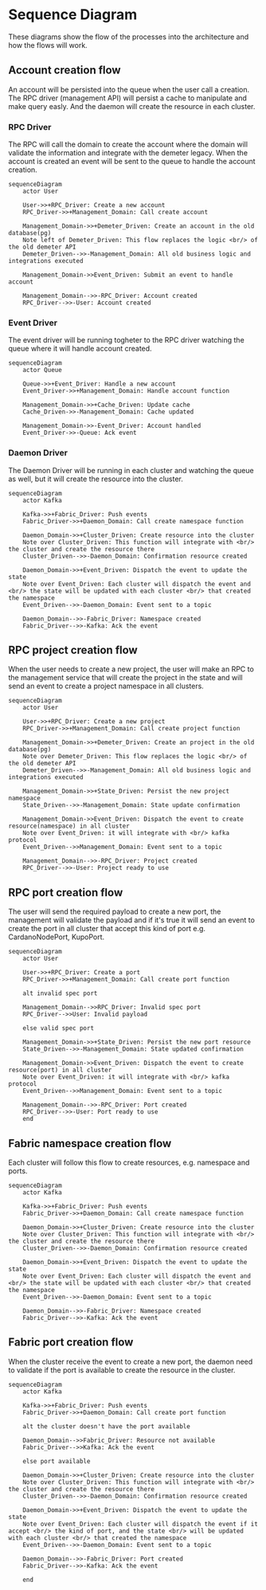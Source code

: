 # Sequence Diagram

These diagrams show the flow of the processes into the architecture and how the flows will work.

## Account creation flow

An account will be persisted into the queue when the user call a creation. The RPC driver (management API) will persist a cache to manipulate and make query easly. And the daemon will create the resource in each cluster.

### RPC Driver

The RPC will call the domain to create the account where the domain will validate the information and integrate with the demeter legacy. When the account is created an event will be sent to the queue to handle the account creation.

```mermaid
sequenceDiagram
    actor User

    User->>+RPC_Driver: Create a new account
    RPC_Driver->>+Management_Domain: Call create account

    Management_Domain->>+Demeter_Driven: Create an account in the old database(pg)
    Note left of Demeter_Driven: This flow replaces the logic <br/> of the old demeter API
    Demeter_Driven-->>-Management_Domain: All old business logic and integrations executed

    Management_Domain->>Event_Driven: Submit an event to handle account

    Management_Domain-->>-RPC_Driver: Account created
    RPC_Driver-->>-User: Account created
```

### Event Driver

The event driver will be running togheter to the RPC driver watching the queue where it will handle account created.

```mermaid
sequenceDiagram
    actor Queue

    Queue->>+Event_Driver: Handle a new account
    Event_Driver->>+Management_Domain: Handle account function

    Management_Domain->>+Cache_Driven: Update cache
    Cache_Driven->>-Management_Domain: Cache updated

    Management_Domain->>-Event_Driver: Account handled
    Event_Driver->>-Queue: Ack event
```

### Daemon Driver

The Daemon Driver will be running in each cluster and watching the queue as well, but it will create the resource into the cluster.

```mermaid
sequenceDiagram
    actor Kafka

    Kafka->>+Fabric_Driver: Push events
    Fabric_Driver->>+Daemon_Domain: Call create namespace function

    Daemon_Domain->>+Cluster_Driven: Create resource into the cluster
    Note over Cluster_Driven: This function will integrate with <br/> the cluster and create the resource there
    Cluster_Driven-->>-Daemon_Domain: Confirmation resource created

    Daemon_Domain->>+Event_Driven: Dispatch the event to update the state
    Note over Event_Driven: Each cluster will dispatch the event and <br/> the state will be updated with each cluster <br/> that created the namespace
    Event_Driven-->>-Daemon_Domain: Event sent to a topic

    Daemon_Domain-->>-Fabric_Driver: Namespace created
    Fabric_Driver-->>-Kafka: Ack the event
```

## RPC project creation flow

When the user needs to create a new project, the user will make an RPC to the management service that will create the project in the state and will send an event to create a project namespace in all clusters.

```mermaid
sequenceDiagram
    actor User

    User->>+RPC_Driver: Create a new project
    RPC_Driver->>+Management_Domain: Call create project function

    Management_Domain->>+Demeter_Driven: Create an project in the old database(pg)
    Note over Demeter_Driven: This flow replaces the logic <br/> of the old demeter API
    Demeter_Driven-->>-Management_Domain: All old business logic and integrations executed

    Management_Domain->>+State_Driven: Persist the new project namespace
    State_Driven-->>-Management_Domain: State update confirmation

    Management_Domain->>Event_Driven: Dispatch the event to create resource(namespace) in all cluster
    Note over Event_Driven: it will integrate with <br/> kafka protocol
    Event_Driven-->>Management_Domain: Event sent to a topic

    Management_Domain-->>-RPC_Driver: Project created
    RPC_Driver-->>-User: Project ready to use

```

## RPC port creation flow

The user will send the required payload to create a new port, the management will validate the payload and if it's true it will send an event to create the port in all cluster that accept this kind of port e.g. CardanoNodePort, KupoPort.

```mermaid
sequenceDiagram
    actor User

    User->>+RPC_Driver: Create a port
    RPC_Driver->>+Management_Domain: Call create port function

    alt invalid spec port

    Management_Domain-->>RPC_Driver: Invalid spec port
    RPC_Driver-->>User: Invalid payload

    else valid spec port

    Management_Domain->>+State_Driven: Persist the new port resource
    State_Driven-->>-Management_Domain: State updated confirmation

    Management_Domain->>Event_Driven: Dispatch the event to create resource(port) in all cluster
    Note over Event_Driven: it will integrate with <br/> kafka protocol
    Event_Driven-->>Management_Domain: Event sent to a topic

    Management_Domain-->>-RPC_Driver: Port created
    RPC_Driver-->>-User: Port ready to use
    end
```

## Fabric namespace creation flow

Each cluster will follow this flow to create resources, e.g. namespace and ports.

```mermaid
sequenceDiagram
    actor Kafka

    Kafka->>+Fabric_Driver: Push events
    Fabric_Driver->>+Daemon_Domain: Call create namespace function

    Daemon_Domain->>+Cluster_Driven: Create resource into the cluster
    Note over Cluster_Driven: This function will integrate with <br/> the cluster and create the resource there
    Cluster_Driven-->>-Daemon_Domain: Confirmation resource created

    Daemon_Domain->>+Event_Driven: Dispatch the event to update the state
    Note over Event_Driven: Each cluster will dispatch the event and <br/> the state will be updated with each cluster <br/> that created the namespace
    Event_Driven-->>-Daemon_Domain: Event sent to a topic

    Daemon_Domain-->>-Fabric_Driver: Namespace created
    Fabric_Driver-->>-Kafka: Ack the event
```

## Fabric port creation flow

When the cluster receive the event to create a new port, the daemon need to validate if the port is available to create the resource in the cluster.

```mermaid
sequenceDiagram
    actor Kafka

    Kafka->>+Fabric_Driver: Push events
    Fabric_Driver->>+Daemon_Domain: Call create port function

    alt the cluster doesn't have the port available

    Daemon_Domain-->>Fabric_Driver: Resource not available
    Fabric_Driver-->>Kafka: Ack the event

    else port available

    Daemon_Domain->>+Cluster_Driven: Create resource into the cluster
    Note over Cluster_Driven: This function will integrate with <br/> the cluster and create the resource there
    Cluster_Driven-->>-Daemon_Domain: Confirmation resource created

    Daemon_Domain->>+Event_Driven: Dispatch the event to update the state
    Note over Event_Driven: Each cluster will dispatch the event if it accept <br/> the kind of port, and the state <br/> will be updated with each cluster <br/> that created the namespace
    Event_Driven-->>-Daemon_Domain: Event sent to a topic

    Daemon_Domain-->>-Fabric_Driver: Port created
    Fabric_Driver-->>-Kafka: Ack the event

    end
```
